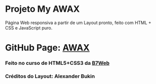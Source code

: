 # Projeto My AWAX

Página Web responsiva a partir de um Layout pronto, feito com HTML + CSS e JavaScript puro.

# GitHub Page: [AWAX][2]

### Feito no curso de HTML5+CSS3 da [B7Web][1]

### Créditos do Layout: Alexander Bukin

[1]: https://b7web.com.br/home/
[2]: https://capelaum.github.io/Projeto-AWAX/
